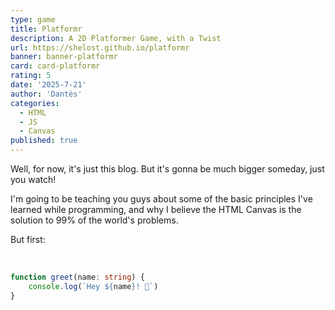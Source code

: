 ```yaml
---
type: game
title: Platformr
description: A 2D Platformer Game, with a Twist
url: https://shelost.github.io/platformr
banner: banner-platformr
card: card-platformr
rating: 5
date: '2025-7-21'
author: 'Dantès'
categories:
  - HTML
  - JS
  - Canvas
published: true
---
```


Well, for now, it's just this blog. But it's gonna be much bigger someday, just you watch!

I'm going to be teaching you guys about some of the basic principles I've learned while programming, and why I believe the HTML Canvas is the solution to 99% of the world's problems.

But first:



&nbsp;

```ts
function greet(name: string) {
	console.log(`Hey ${name}! 👋`)
}
```
